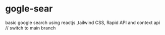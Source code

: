 # gogle-sear
basic google search using reactjs ,tailwind CSS, Rapid API and context api
//
switch to main branch
